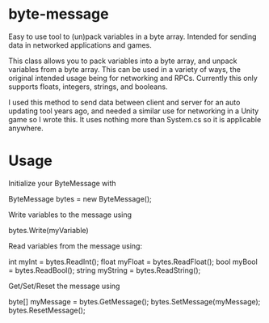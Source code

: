 # byte-message
Easy to use tool to (un)pack variables in a byte array. Intended for sending data in networked applications and games.

This class allows you to pack variables into a byte array, and unpack variables from a byte array.
This can be used in a variety of ways, the original intended usage being for networking and RPCs.
Currently this only supports floats, integers, strings, and booleans.

I used this method to send data between client and server for an auto updating tool years ago, and needed a similar use for networking in a Unity game so I wrote this. It uses nothing more than System.cs so it is applicable anywhere.

# Usage
Initialize your ByteMessage with

ByteMessage bytes = new ByteMessage();

Write variables to the message using

bytes.Write(myVariable)

Read variables from the message using:

int myInt = bytes.ReadInt();
float myFloat = bytes.ReadFloat();
bool myBool = bytes.ReadBool();
string myString = bytes.ReadString();

Get/Set/Reset the message using

byte[] myMessage = bytes.GetMessage();
bytes.SetMessage(myMessage);
bytes.ResetMessage();
